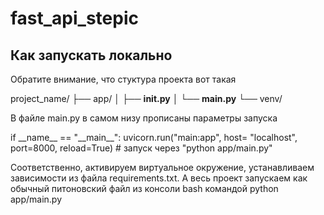 # fast_api_stepic

## Как запускать локально

Обратите внимание, что стуктура проекта вот такая

project_name/
├── app/
│ ├── **init.py**
│ └── **main.py**
└── venv/

В файле main.py в самом низу прописаны параметры запуска

if \_\_name\_\_ == "\_\_main\_\_":
uvicorn.run("main:app", host= "localhost", port=8000, reload=True)
\# запуск через "python app/main.py"

Соответственно, активируем виртуальное окружение, устанавливаем зависимости из файла requirements.txt.
А весь проект запускаем как обычный питоновский файл из консоли bash командой python app/main.py

